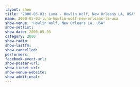 ```yaml
---
layout: show
title: "2000-05-03: Luna - Howlin Wolf, New Orleans LA, USA"
name: 2000-05-03-luna-howlin-wolf-new-orleans-la-usa
show-venue: "Howlin Wolf, New Orleans LA, USA"
show-setlist: 
show-date: 2000-05-03
category: 2000
show-radio: 
show-lastfm: 
show-cancelled: 
performers: 
facebook-event-url: 
show-poster-url: 
show-ticket-url: 
show-venue-website: 
show-additional: 
---
```


